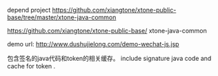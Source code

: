 depend project
https://github.com/xiangtone/xtone-public-base/tree/master/xtone-java-common

https://github.com/xiangtone/xtone-public-base/
xtone-java-common

demo url:
http://www.dushujielong.com/demo-wechat-js.jsp


包含签名的java代码和token的相关缓存。
include signature java code and cache for token  . 